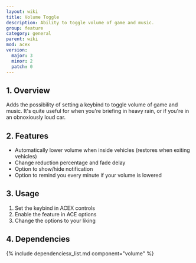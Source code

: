 ```yaml
---
layout: wiki
title: Volume Toggle
description: Ability to toggle volume of game and music.
group: feature
category: general
parent: wiki
mod: acex
version:
  major: 3
  minor: 2
  patch: 0
---
```


## 1. Overview

Adds the possibility of setting a keybind to toggle volume of game and music. It's quite useful for when you're briefing in heavy rain, or if you're in an obnoxiously loud car.

## 2. Features

- Automatically lower volume when inside vehicles (restores when exiting vehicles)
- Change reduction percentage and fade delay
- Option to show/hide notification
- Option to remind you every minute if your volume is lowered

## 3. Usage

1. Set the keybind in ACEX controls
2. Enable the feature in ACE options
3. Change the options to your liking

## 4. Dependencies

{% include dependenciesx_list.md component="volume" %}
